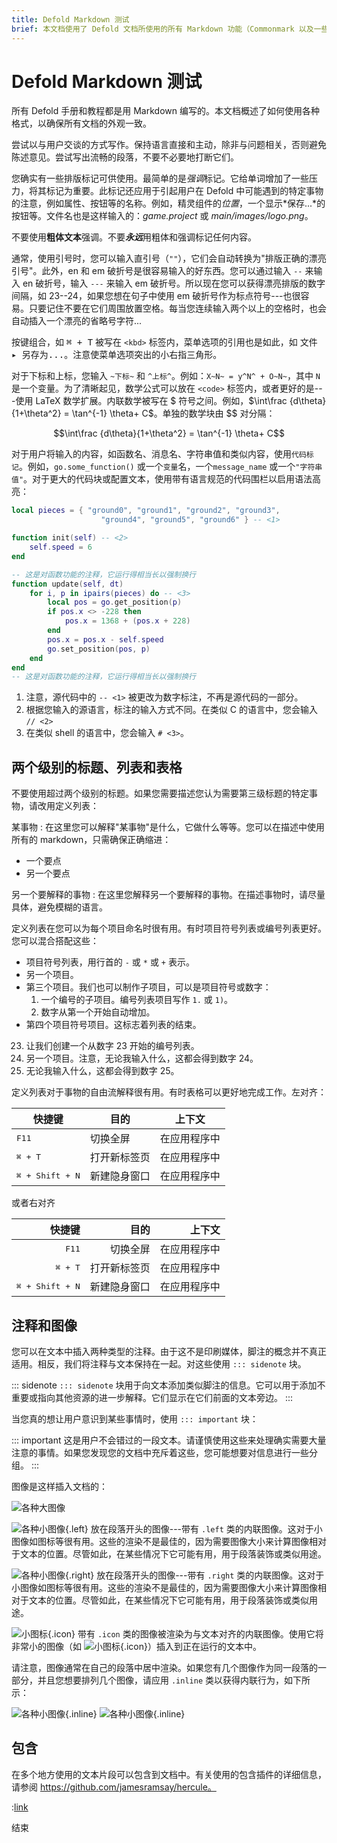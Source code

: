 ```yaml
---
title: Defold Markdown 测试
brief: 本文档使用了 Defold 文档所使用的所有 Markdown 功能（Commonmark 以及一些扩展）。
---
```


# Defold Markdown 测试

所有 Defold 手册和教程都是用 Markdown 编写的。本文档概述了如何使用各种格式，以确保所有文档的外观一致。

尝试以与用户交谈的方式写作。保持语言直接和主动，除非与问题相关，否则避免陈述意见。尝试写出流畅的段落，不要不必要地打断它们。

您确实有一些排版标记可供使用。最简单的是*强调*标记。它给单词增加了一些压力，将其标记为重要。此标记还应用于引起用户在 Defold 中可能遇到的特定事物的注意，例如属性、按钮等的名称。例如，精灵组件的*位置*，一个显示*保存...*的按钮等。文件名也是这样输入的：*game.project* 或 *main/images/logo.png*。

不要使用**粗体文本**强调。不要***永远***用粗体和强调标记任何内容。

通常，使用引号时，您可以输入直引号（`""`），它们会自动转换为"排版正确的漂亮引号"。此外，en 和 em 破折号是很容易输入的好东西。您可以通过输入 `--` 来输入 en 破折号，输入 `---` 来输入 em 破折号。所以现在您可以获得漂亮排版的数字间隔，如 23--24，如果您想在句子中使用 em 破折号作为标点符号---也很容易。只要记住不要在它们周围放置空格。每当您连续输入两个以上的空格时，也会自动插入一个漂亮的省略号字符...

按键组合，如 <kbd>⌘ + T</kbd> 被写在 `<kbd>` 标签内，菜单选项的引用也是如此，如 <kbd>文件 ▸ 另存为...</kbd>。注意使菜单选项突出的小右指三角形。

对于下标和上标，您输入 `~下标~` 和 `^上标^`。例如：<code>X~N~ = y^N^ + O~N~</code>，其中 `N` 是一个变量。为了清晰起见，数学公式可以放在 `<code>` 标签内，或者更好的是---使用 LaTeX 数学扩展。内联数学被写在 $ 符号之间。例如，$\int\frac {d\theta}{1+\theta^2} = \tan^{-1} \theta+ C$。单独的数学块由 $$ 对分隔：

```math
\int\frac {d\theta}{1+\theta^2} = \tan^{-1} \theta+ C
```

对于用户将输入的内容，如函数名、消息名、字符串值和类似内容，使用`代码标记`。例如，`go.some_function()` 或一个`变量`名，一个`message_name` 或一个`"字符串值"`。对于更大的代码块或配置文本，使用带有语言规范的代码围栏以启用语法高亮：

```lua
local pieces = { "ground0", "ground1", "ground2", "ground3",
                    "ground4", "ground5", "ground6" } -- <1>

function init(self) -- <2>
    self.speed = 6
end

-- 这是对函数功能的注释，它运行得相当长以强制换行
function update(self, dt)
    for i, p in ipairs(pieces) do -- <3>
        local pos = go.get_position(p)
        if pos.x <> -228 then
            pos.x = 1368 + (pos.x + 228)
        end
        pos.x = pos.x - self.speed
        go.set_position(pos, p)
    end
end
-- 这是对函数功能的注释，它运行得相当长以强制换行
```
1. 注意，源代码中的 `-- <1>` 被更改为数字标注，不再是源代码的一部分。
2. 根据您输入的源语言，标注的输入方式不同。在类似 C 的语言中，您会输入 `// <2>`
3. 在类似 shell 的语言中，您会输入 `# <3>`。

## 两个级别的标题、列表和表格

不要使用超过两个级别的标题。如果您需要描述您认为需要第三级标题的特定事物，请改用定义列表：

某事物
: 在这里您可以解释"某事物"是什么，它做什么等等。您可以在描述中使用所有的 markdown，只需确保正确缩进：
  - 一个要点
  - 另一个要点

另一个要解释的事物
: 在这里您解释另一个要解释的事物。在描述事物时，请尽量具体，避免模糊的语言。

定义列表在您可以为每个项目命名时很有用。有时项目符号列表或编号列表更好。您可以混合搭配这些：

- 项目符号列表，用行首的 `-` 或 `*` 或 `+` 表示。
- 另一个项目。
- 第三个项目。我们也可以制作子项目，可以是项目符号或数字：
    1. 一个编号的子项目。编号列表项目写作 `1.` 或 `1)`。
    2. 数字从第一个开始自动增加。
- 第四个项目符号项目。这标志着列表的结束。

23. 让我们创建一个从数字 23 开始的编号列表。
1. 另一个项目。注意，无论我输入什么，这都会得到数字 24。
0. 无论我输入什么，这都会得到数字 25。

定义列表对于事物的自由流解释很有用。有时表格可以更好地完成工作。左对齐：

| 快捷键                  | 目的               | 上下文        |
| ------------------------- | --------------------- | -------------- |
| <kbd>F11</kbd>            | 切换全屏     | 在应用程序中 |
| <kbd>⌘ + T</kbd>         | 打开新标签页        | 在应用程序中 |
| <kbd>⌘ + Shift + N</kbd> | 新建隐身窗口  | 在应用程序中 |

或者右对齐

| 快捷键                  | 目的               | 上下文        |
| ------------------------: | --------------------: | -------------: |
| <kbd>F11</kbd>            | 切换全屏     | 在应用程序中 |
| <kbd>⌘ + T</kbd>         | 打开新标签页        | 在应用程序中 |
| <kbd>⌘ + Shift + N</kbd> | 新建隐身窗口  | 在应用程序中 |

## 注释和图像

您可以在文本中插入两种类型的注释。由于这不是印刷媒体，脚注的概念并不真正适用。相反，我们将注释与文本保持在一起。对这些使用 `::: sidenote` 块。

::: sidenote
`::: sidenote` 块用于向文本添加类似脚注的信息。它可以用于添加不重要或指向其他资源的进一步解释。它们显示在它们前面的文本旁边。
:::

当您真的想让用户意识到某些事情时，使用 `::: important` 块：

::: important
这是用户不会错过的一段文本。请谨慎使用这些来处理确实需要大量注意的事情。如果您发现您的文档中充斥着这些，您可能想要对信息进行一些分组。
:::

图像是这样插入文档的：

![各种大图像](images/test/large.png)

![各种小图像](images/test/tiny.png){.left} 放在段落开头的图像---带有 `.left` 类的内联图像。这对于小图像如图标等很有用。这些的渲染不是最佳的，因为需要图像大小来计算图像相对于文本的位置。尽管如此，在某些情况下它可能有用，用于段落装饰或类似用途。

![各种小图像](images/test/tiny.png){.right} 放在段落开头的图像---带有 `.right` 类的内联图像。这对于小图像如图标等很有用。这些的渲染不是最佳的，因为需要图像大小来计算图像相对于文本的位置。尽管如此，在某些情况下它可能有用，用于段落装饰或类似用途。

![小图标](images/test/icon.svg){.icon} 带有 `.icon` 类的图像被渲染为与文本对齐的内联图像。使用它将非常小的图像（如 ![小图标](images/test/icon.svg){.icon}）插入到正在运行的文本中。

请注意，图像通常在自己的段落中居中渲染。如果您有几个图像作为同一段落的一部分，并且您想要排列几个图像，请应用 `.inline` 类以获得内联行为，如下所示：

![各种小图像](images/test/small.png){.inline}
![各种小图像](images/test/small.png){.inline}

## 包含

在多个地方使用的文本片段可以包含到文档中。有关使用的包含插件的详细信息，请参阅 https://github.com/jamesramsay/hercule。

:[link](../shared/test.md)

结束
